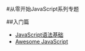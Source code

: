 #从零开始JavaScript系列专题


##入门篇
- [JavaScript语法基础](http://bonsaiden.github.io/JavaScript-Garden/zh/)
- [Awesome JavaScript](https://github.com/wwsun/awesome-javascript)